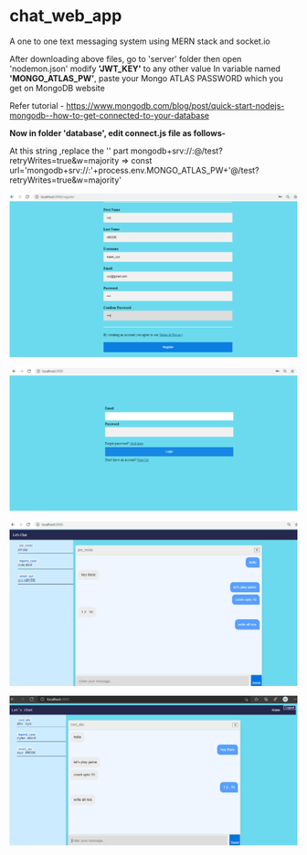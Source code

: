 # chat_web_app
A one to one text messaging system using MERN stack and socket.io

After downloading above files,
go to 'server' folder then open 'nodemon.json'
modify **'JWT_KEY'** to any other value
In variable named **'MONGO_ATLAS_PW'**, paste your Mongo ATLAS PASSWORD which you get on MongoDB website

Refer tutorial - https://www.mongodb.com/blog/post/quick-start-nodejs-mongodb--how-to-get-connected-to-your-database


**Now in folder 'database', edit connect.js file as follows-**

At this string ,replace the '<password>' part
mongodb+srv://<username>:<password>@<your-cluster-url>/test?retryWrites=true&w=majority
=> const url='mongodb+srv://<username>:'+process.env.MONGO_ATLAS_PW+'@<your-cluster-url>/test?retryWrites=true&w=majority'

![Image Register](https://github.com/Ishita-Mishra02/chat_web_app/blob/main/ss/s1.png)

![Login](https://github.com/Ishita-Mishra02/chat_web_app/blob/main/ss/s2.png)

![User-1](https://github.com/Ishita-Mishra02/chat_web_app/blob/main/ss/s3.png)

![User-2](https://github.com/Ishita-Mishra02/chat_web_app/blob/main/ss/s4.png)
